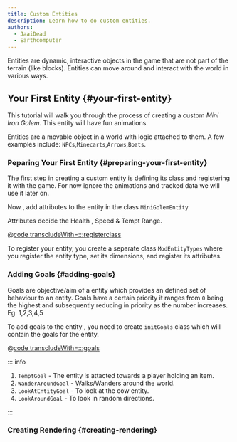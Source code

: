 ```yaml
---
title: Custom Entities
description: Learn how to do custom entities.
authors:
  - JaaiDead
  - Earthcomputer
---
```


<!-- TODO: Add the referances , flow should be (Create Entity,Add Animations and goals and nbt tracker ,Explain arrtibiute and goals , Explain EntityTypesClass , Explain Entity Rendering(new stff ) , Explain how to add models in rendering and size also comes under it ,Explain assing the spawn egg and stuff)   -->

Entities are dynamic, interactive objects in the game that are not part of the terrain (like blocks). Entities can move around and interact with the world in various ways.

## Your First Entity {#your-first-entity}

This tutorial will walk you through the process of creating a custom _Mini Iron Golem_. This entity will have fun animations.

Entities are a movable object in a world with logic attached to them. A few examples include:
 `NPCs`,`Minecarts`,`Arrows`,`Boats`.

### Peparing Your First Entity {#preparing-your-first-entity}

The first step in creating a custom entity is defining its class and registering it with the game. For now ignore the animations and tracked data we will use it later on.

Now , add attributes to the entity in the class `MiniGolemEntity`

Attributes decide the Health , Speed & Tempt Range.

@[code transcludeWith=:::registerclass](@/reference/latest/src/main/java/com/example/docs/entity/MiniGolemEntity.java)

To register your entity, you create a separate class `ModEntityTypes` where you register the entity type, set its dimensions, and register its attributes.

### Adding Goals {#adding-goals}

Goals are objective/aim of a entity which provides an defined set of behaviour to an entity. Goals have a certain priority it ranges from `0` being the highest and subsequently reducing in priority as the number increases. Eg: 1,2,3,4,5

To add goals to the entity , you need to create `initGoals` class which will contain the goals for the entity.

@[code transcludeWith=:::goals](@/reference/latest/src/main/java/com/example/docs/entity/MiniGolemEntity.java)

::: info

1. `TemptGoal` - The entity is attacted towards a player holding an item.
2. `WanderAroundGoal` - Walks/Wanders around the world.
3. `LookAtEntityGoal` - To look at the cow entity.
4. `LookAroundGoal` - To look in random directions.

:::

### Creating Rendering {#creating-rendering}

